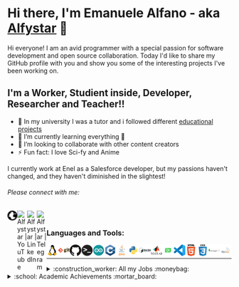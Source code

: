# Hi there, I'm Emanuele Alfano - aka [Alfystar][website] 👋

<!--[![Website](https://img.shields.io/website?label=EmanueleAlfano&style=for-the-badge&url=https%3A%2F%2Fcodestackr.com)](https://emanuelealfano.altervista.org/MySite-php/index.php)
-->
Hi everyone! I am an avid programmer with a special passion for software development and open source collaboration. Today I'd like to share my GitHub profile with you and show you some of the interesting projects I've been working on.

## I'm a Worker, Studient inside, Developer, Researcher and Teacher!!

- 🔭 In my university I was a tutor and i followed different [educational projects](https://emanuelealfano.altervista.org/MySite-php/didattica.php)
- 🌱 I’m currently learning everything 🤣
- 👯 I’m looking to collaborate with other content creators
- ⚡ Fun fact: I love Sci-fy and Anime

I currently work at Enel as a Salesforce developer, but my passions haven't changed, and they haven't diminished in the slightest!
###### Please connect with me:

[<img align="left" alt="EmanueleAlfano" width="22px" src="https://raw.githubusercontent.com/iconic/open-iconic/master/svg/globe.svg" />][website]
[<img align="left" alt="Alfystar | YouTube" width="22px" src="https://cdn.jsdelivr.net/npm/simple-icons@v3/icons/youtube.svg" />][youtube]
[<img align="left" alt="Alfystar | LinkedIn" width="22px" src="https://cdn.jsdelivr.net/npm/simple-icons@v3/icons/linkedin.svg" />][linkedin]
[<img align="left" alt="Alfystar | Telegram" width="22px" src="https://cdn.jsdelivr.net/npm/simple-icons@v3/icons/telegram.svg" />][telegram]

<br />

### Languages and Tools:
<!-- HTML version of the raw.githubusercontent.com is: https://github.com/github/explore 
To read correctly the url see https://stackoverflow.com/questions/39065921/what-do-raw-githubusercontent-com-urls-represent
-->
[<img align="left" alt="Linux" width="26px" src="https://raw.githubusercontent.com/github/explore/80688e429a7d4ef2fca1e82350fe8e3517d3494d/topics/linux/linux.png" />][webdevplaylist]
[<img align="left" alt="Git" width="26px" src="https://raw.githubusercontent.com/github/explore/80688e429a7d4ef2fca1e82350fe8e3517d3494d/topics/git/git.png" />][webdevplaylist]
[<img align="left" alt="GitHub" width="26px" src="https://raw.githubusercontent.com/github/explore/78df643247d429f6cc873026c0622819ad797942/topics/github/github.png" />][webdevplaylist]
[<img align="left" alt="Terminal" width="26px" src="https://raw.githubusercontent.com/github/explore/80688e429a7d4ef2fca1e82350fe8e3517d3494d/topics/terminal/terminal.png" />][webdevplaylist]
[<img align="left" alt="Arduino" width="26px" src="https://raw.githubusercontent.com/github/explore/80688e429a7d4ef2fca1e82350fe8e3517d3494d/topics/arduino/arduino.png" />][webdevplaylist]
[<img align="left" alt="C++" width="26px" src="https://raw.githubusercontent.com/github/explore/80688e429a7d4ef2fca1e82350fe8e3517d3494d/topics/cpp/cpp.png" />][webdevplaylist]
[<img align="left" alt="Java" width="26px" src="https://raw.githubusercontent.com/github/explore/80688e429a7d4ef2fca1e82350fe8e3517d3494d/topics/java/java.png" />][webdevplaylist]
[<img align="left" alt="Python" width="26px" src="https://raw.githubusercontent.com/github/explore/80688e429a7d4ef2fca1e82350fe8e3517d3494d/topics/python/python.png" />][webdevplaylist]
[<img align="left" alt="Bash" width="26px" src="https://raw.githubusercontent.com/github/explore/80688e429a7d4ef2fca1e82350fe8e3517d3494d/topics/bash/bash.png" />][webdevplaylist]
[<img align="left" alt="Matlab" width="26px" src="https://raw.githubusercontent.com/github/explore/80688e429a7d4ef2fca1e82350fe8e3517d3494d/topics/matlab/matlab.png" />][webdevplaylist]
[<img align="left" alt="QT" width="26px" src="https://raw.githubusercontent.com/github/explore/80688e429a7d4ef2fca1e82350fe8e3517d3494d/topics/qt/qt.png" />][webdevplaylist]
[<img align="left" alt="Visual Studio Code" width="26px" src="https://raw.githubusercontent.com/github/explore/80688e429a7d4ef2fca1e82350fe8e3517d3494d/topics/visual-studio-code/visual-studio-code.png" />][webdevplaylist]
[<img align="left" alt="HTML5" width="26px" src="https://raw.githubusercontent.com/github/explore/80688e429a7d4ef2fca1e82350fe8e3517d3494d/topics/html/html.png" />][webdevplaylist]
[<img align="left" alt="CSS3" width="26px" src="https://raw.githubusercontent.com/github/explore/80688e429a7d4ef2fca1e82350fe8e3517d3494d/topics/css/css.png" />][webdevplaylist]
[<img align="left" alt="MongoDB" width="26px" src="https://raw.githubusercontent.com/github/explore/80688e429a7d4ef2fca1e82350fe8e3517d3494d/topics/mongodb/mongodb.png" />][webdevplaylist]
[<img align="left" alt="MySQL" width="26px" src="https://raw.githubusercontent.com/github/explore/80688e429a7d4ef2fca1e82350fe8e3517d3494d/topics/mysql/mysql.png" />][webdevplaylist]
<!--[<img align="left" alt="Mathematica" width="26px" src="https://raw.githubusercontent.com/github/explore/80688e429a7d4ef2fca1e82350fe8e3517d3494d/topics/" />][webdevplaylist]-->
<!--[<img align="left" alt="UML" width="26px" src="https://raw.githubusercontent.com/github/explore/80688e429a7d4ef2fca1e82350fe8e3517d3494d/topics/" />][webdevplaylist]-->
<!--[<img align="left" alt="Eagle" width="26px" src="https://raw.githubusercontent.com/github/explore/80688e429a7d4ef2fca1e82350fe8e3517d3494d/topics/" />][webdevplaylist]-->

<!--
Empty Element, add alternative lable and the image path chosen from : https://github.com/github/explore/tree/main/topics

[<img align="left" alt=" " width="26px" src="https://raw.githubusercontent.com/github/explore/80688e429a7d4ef2fca1e82350fe8e3517d3494d/topics/" />][webdevplaylist]
-->
<br />

---

<!--START_SECTION:activity-->
<details>
  <summary>:construction_worker: All my Jobs :moneybag:</summary>

1. 2/7/2022 Salesforce developer @ [Enel](https://www.enel.it/)

2. 24/01/2022 PLC programmer @ [Automate SRL](https://automatesrl.it/)

3. 15/11/2021 QT developer for Red-Hat application @ [Elettronica ELT](https://www.elt-roma.com/)

</details>
<details>
  <summary>:school: Academic Achievements :mortar_board:</summary>

1. 15/10/2021 Master degree @ Tor Vergata University

2. 22/07/2019 Bachelor's Degree  @ Tor Vergata University 110 Cum Laude

3. 07/07/2016 High Scool @ Galileo Galilei 100/100

</details>
<!--END_SECTION:activity-->

<!--  Link Section  -->
[website]: https://emanuelealfano.altervista.org/MySite-php/index.php
[webdevplaylist]: https://github.com/Alfystar
[youtube]: https://www.youtube.com/channel/UC7XpJgjHH97hGhr9BxekGcw
[linkedin]: https://www.linkedin.com/in/emanuelealfano/
[telegram]: https://t.me/alfy_phone
